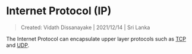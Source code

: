 # Internet Protocol (IP)

> Created: Vidath Dissanayake | 2021/12/14 | Sri Lanka

The Internet Protocol can encapsulate upper layer protocols such as [TCP](../transport%20layer/TCP.md) and [UDP](../transport%20layer/UDP.md).
